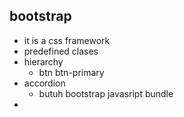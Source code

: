 ## bootstrap
- it is a css framework
- predefined clases
- hierarchy
    - btn btn-primary
- accordion
    - butuh bootstrap javasript bundle
- 